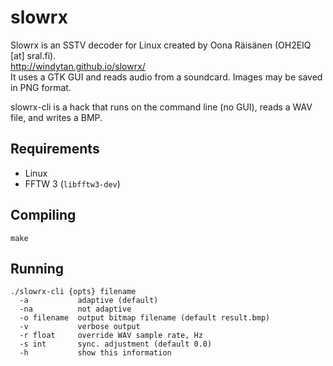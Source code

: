 slowrx
======
Slowrx is an SSTV decoder for Linux created by Oona Räisänen (OH2EIQ [at] sral.fi).<br>
http://windytan.github.io/slowrx/<br>
It uses a GTK GUI and reads audio from a soundcard. Images may be saved in PNG format.<br>

slowrx-cli is a hack that runs on the command line (no GUI), reads a WAV file, and writes a BMP.

Requirements
------------
* Linux
* FFTW 3 (`libfftw3-dev`)

Compiling
---------
`make`

Running
-------
`./slowrx-cli {opts} filename`<br>
`  -a           adaptive (default)`<br>
`  -na          not adaptive`<br>
`  -o filename  output bitmap filename (default result.bmp)`<br>
`  -v           verbose output`<br>
`  -r float     override WAV sample rate, Hz`<br>
`  -s int       sync. adjustment (default 0.0)`<br>
`  -h           show this information`<br>

